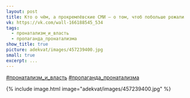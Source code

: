 ```yaml
---
layout: post
title: Кто о чём, а прокремлёвские СМИ — о том, чтоб побольше рожали
vk: https://vk.com/wall-166188545_534
tags:
  - пронатализм_и_власть
  - пропаганда_пронатализма
show_title: true
picture: adekvat/images/457239400.jpg
small: true
excerpt: ...
---
```

[#пронатализм_и_власть](poisk.html#пронатализм_и_власть)
[#пропаганда_пронатализма](poisk.html#пропаганда_пронатализма)

{% include image.html image="adekvat/images/457239400.jpg" %}